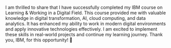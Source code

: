 
I am thrilled to share that I have successfully completed my IBM course on Learning & Working in a Digital Field. This course provided me with valuable knowledge in digital transformation, AI, cloud computing, and data analytics. It has enhanced my ability to work in modern digital environments and apply innovative technologies effectively. I am excited to implement these skills in real-world projects and continue my learning journey. Thank you, IBM, for this opportunity! 🚀
